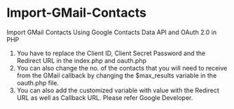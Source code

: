 Import-GMail-Contacts
=====================

Import GMail Contacts Using Google Contacts Data API and OAuth 2.0 in PHP

1. You have to replace the Client ID, Client Secret Password and the Redirect URL in the index.php and oauth.php
2. You can also change the no. of the contacts that you will need to receive from the GMail callback by changing the $max_results variable in the oauth.php file.
3. You can also add the customized variable with value with the Redirect URL as well as Callback URL. Please refer Google Developer.

